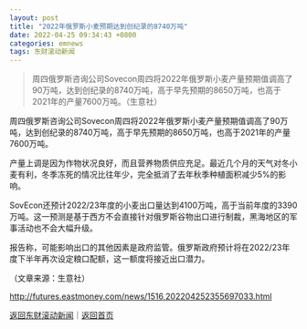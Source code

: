 ```yaml
---
layout: post
title: "2022年俄罗斯小麦预期达到创纪录的8740万吨"
date: 2022-04-25 09:34:43 +0800
categories: emnews
tags: 东财滚动新闻
---
```

> 周四俄罗斯咨询公司Sovecon周四将2022年俄罗斯小麦产量预期值调高了90万吨，达到创纪录的8740万吨，高于早先预期的8650万吨，也高于2021年的产量7600万吨。（生意社）

<p>周四俄罗斯咨询公司Sovecon周四将2022年俄罗斯小麦产量预期值调高了90万吨，达到创纪录的8740万吨，高于早先预期的8650万吨，也高于2021年的产量7600万吨。</p><p>产量上调是因为作物状况良好，而且营养物质供应充足。最近几个月的天气对冬小麦有利，冬季冻死的情况比往年少，完全抵消了去年秋季种植面积减少5%的影响。</p><p>SovEcon还预计2022/23年度的小麦出口量达到4100万吨，高于当前年度的3390万吨。这一预测是基于西方不会直接针对俄罗斯谷物出口进行制裁，黑海地区的军事活动也不会大幅升级。</p><p>报告称，可能影响出口的其他因素是政府监管。俄罗斯政府预计将在2022/23年度下半年再次设定粮口配额，这一额度将接近出口潜力。</p><p class="em_media">（文章来源：生意社）</p>

<http://futures.eastmoney.com/news/1516,202204252355697033.html>

[返回东财滚动新闻](//finews.withounder.com/emnews/)｜[返回首页](//finews.withounder.com/)